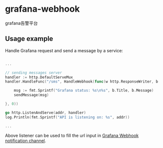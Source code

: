 # grafana-webhook

grafana告警平台

## Usage example

Handle Grafana request and send a message by a service:

```go

...

// sending messages server
handler := http.DefaultServeMux
handler.HandleFunc("/sms", HandleWebhook(func(w http.ResponseWriter, b *Body) {

    msg := fmt.Sprintf("Grafana status: %s\n%s", b.Title, b.Message)
    sendMessage(msg)

}, 0))

go http.ListenAndServe(addr, handler)
log.Println(fmt.Sprintf("API is listening on: %s", addr))

...

```

Above listener can be used to fill the url input in [Grafana Webhook notification channel](http://docs.grafana.org/alerting/notifications/#webhook).